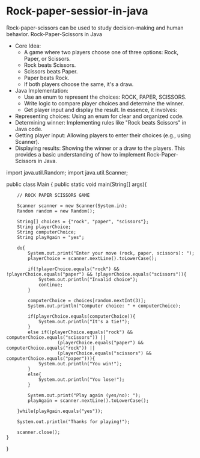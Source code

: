 # Rock-paper-sessior-in-java
Rock-paper-scissors can be used to study decision-making and human behavior.
Rock-Paper-Scissors in Java
 * Core Idea:
   * A game where two players choose one of three options: Rock, Paper, or Scissors.
   * Rock beats Scissors.
   * Scissors beats Paper.
   * Paper beats Rock.
   * If both players choose the same, it's a draw.
 * Java Implementation:
   * Use an enum to represent the choices: ROCK, PAPER, SCISSORS.
   * Write logic to compare player choices and determine the winner.
   * Get player input and display the result.
In essence, it involves:
 * Representing choices: Using an enum for clear and organized code.
 * Determining winner: Implementing rules like "Rock beats Scissors" in Java code.
 * Getting player input: Allowing players to enter their choices (e.g., using Scanner).
 * Displaying results: Showing the winner or a draw to the players.
This provides a basic understanding of how to implement Rock-Paper-Scissors in Java.

import java.util.Random;
import java.util.Scanner;

public class Main {
    public static void main(String[] args){

        // ROCK PAPER SCISSORS GAME

        Scanner scanner = new Scanner(System.in);
        Random random = new Random();

        String[] choices = {"rock", "paper", "scissors"};
        String playerChoice;
        String computerChoice;
        String playAgain = "yes";

        do{
            System.out.print("Enter your move (rock, paper, scissors): ");
            playerChoice = scanner.nextLine().toLowerCase();

            if(!playerChoice.equals("rock") && !playerChoice.equals("paper") && !playerChoice.equals("scissors")){
                System.out.println("Invalid choice");
                continue;
            }

            computerChoice = choices[random.nextInt(3)];
            System.out.println("Computer choice: " + computerChoice);

            if(playerChoice.equals(computerChoice)){
                System.out.println("It's a tie!");
            }
            else if((playerChoice.equals("rock") && computerChoice.equals("scissors")) ||
                       (playerChoice.equals("paper") && computerChoice.equals("rock")) ||
                       (playerChoice.equals("scissors") && computerChoice.equals("paper"))){
                System.out.println("You win!");
            }
            else{
                System.out.println("You lose!");
            }

            System.out.print("Play again (yes/no): ");
            playAgain = scanner.nextLine().toLowerCase();

        }while(playAgain.equals("yes"));

        System.out.println("Thanks for playing!");

        scanner.close();
    }
}
